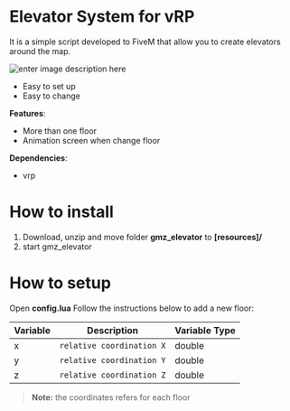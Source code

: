 # Elevator System for vRP
It is a simple script developed to FiveM that allow you to create elevators around the map.


![enter image description here](https://i.imgur.com/lhEdFE4.png)


 - Easy to set up
 - Easy to change
 
 **Features**:
 - More than one floor
 - Animation screen when change floor

 **Dependencies**:

 - vrp

# How to install

 1. Download, unzip and move folder **gmz_elevator** to **[resources]/**
 2. start gmz_elevator
 
# How to setup

Open **config.lua**
Follow the instructions below to add a new floor:
 
|       Variable         |Description                          |Variable Type                         |
|----------------|-------------------------------|-----------------------------|
|x|`relative coordination X`            |double            |
|y|`relative coordination Y`            |double            |
|z|`relative coordination Z`            |double            |

> **Note:** the coordinates refers for each floor